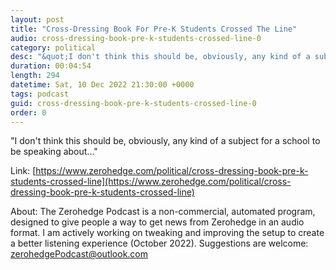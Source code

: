 ```yaml
---
layout: post
title: "Cross-Dressing Book For Pre-K Students Crossed The Line"
audio: cross-dressing-book-pre-k-students-crossed-line-0
category: political
desc: "&quot;I don't think this should be, obviously, any kind of a subject for a school to be speaking about...&quot;"
duration: 00:04:54
length: 294
datetime: Sat, 10 Dec 2022 21:30:00 +0000
tags: podcast
guid: cross-dressing-book-pre-k-students-crossed-line-0
order: 0
---
```

&quot;I don't think this should be, obviously, any kind of a subject for a school to be speaking about...&quot;

Link: [https://www.zerohedge.com/political/cross-dressing-book-pre-k-students-crossed-line](https://www.zerohedge.com/political/cross-dressing-book-pre-k-students-crossed-line)

About: The Zerohedge Podcast is a non-commercial, automated program, designed to give people a way to get news from Zerohedge in an audio format.  I am actively working on tweaking and improving the setup to create a better listening experience (October 2022).  Suggestions are welcome: [zerohedgePodcast@outlook.com](mailto:zerohedgePodcast@outlook.com)